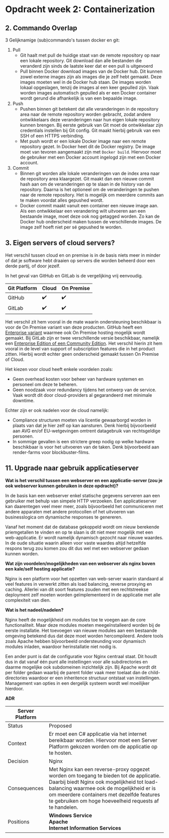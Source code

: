# Opdracht week 2: Containerization
## 2. Commando Overlap
3 Gelijknamige (sub)commando's tussen docker en git:

1. Pull
    - Git haalt met pull de huidige staat van de remote repository op naar een lokale repository. Git download dan alle bestanden die veranderd zijn sinds de laatste keer dat er een pull is uitgevoerd
    - Pull binnen Docker download images van de Docker hub. Dit kunnen zowel externe images zijn als images die je zelf hebt gemaakt. Deze images moeten wel in de Docker hub staan. De images worden lokaal opgeslagen, tenzij de images al een keer gepulled zijn. Vaak worden images automatisch gepulled als er een Docker container wordt gerund die afhankelijk is van een bepaalde image.
2. Push
   - Pushen binnen git betekent dat alle veranderingen in de repository area naar de remote repository worden gebracht, zodat andere ontwikkelaars deze veranderingen naar hun eigen lokale repository kunnen brengen. Bij eerste gebruik van Git moet de ontwikkelaar zijn credentials instellen bij Git config. Git maakt hierbij gebruik van een SSH of een HTTPS verbinding.
   - Met push wordt er een lokale Docker image naar een remote repository gezet. In Docker heet dit de Docker registry. De image moet van tevoren aangemaakt zijn met ```Docker build```. Hiervoor moet de gebruiker met een Docker account ingelogd zijn met een Docker account.
3. Commit
   - Binnen git worden alle lokale veranderingen van de index area naar de repository area klaargezet. Git maakt dan een nieuwe commit hash aan om de veranderingen op te slaan in de history van de repository. Daarna is het optioneel om de veranderingen te pushen naar de remote repository. Het is mogelijk om meerdere commits aan te maken voordat alles gepushed wordt.
   - Docker commit maakt vanuit een container een nieuwe image aan. Als een ontwikkelaar een verandering wilt uitvoeren aan een bestaande image, moet deze ook nog getagged worden. Zo kan de Docker hub onderscheid maken tussen de verschillende images. De image zelf hoeft niet per sé gepushed te worden.


## 3. Eigen servers of cloud servers?

Het verschil tussen cloud en on premise is in de basis niets meer in minder of dat je software hebt draaien op servers die worden beheerd door een derde partij, of door jezelf.

In het geval van GitHub en GitLab is de vergelijking vrij eenvoudig. 

| Git Platform | Cloud | On Premise |
|--------------|-------|------------|
| GitHub       | ✔️    | ✔️         |
| GitLab       | ✔️    | ✔️         |

Het verschil zit hem vooral in de mate waarin ondersteuning beschikbaar is voor de On Premise variant van deze producten. GitHub heeft een [Enterprise variant](https://resources.github.com/getting-started/enterprise/) waarmee ook On Premise hosting mogelijk wordt gemaakt. Bij GitLab zijn er twee verschillende versie beschikbaar, namelijk een [Enterprise Edition of een Community Edition](https://about.gitlab.com/install/ce-or-ee/). Het verschil hierin zit hem vooral in de level van support of subscription features die in het product zitten. Hierbij wordt echter geen onderscheid gemaakt tussen On Premise of Cloud.

Het kiezen voor cloud heeft enkele voordelen zoals:

- Geen overhead kosten voor beheer van hardware systemen en personeel om deze te beheren.
- Geen noodzaak voor redundancy tijdens het ontwerp van de service. Vaak wordt dit door cloud-providers al gegarandeerd met minimale downtime.

Echter zijn er ook nadelen voor de cloud namelijk:

- Compliance structuren moeten via licentie gewaarborgd worden in plaats van dat je hier zelf op kan aansturen. Denk hierbij bijvoorbeeld aan AVG en/of EU-wetgevingen omtrent datagebruik van rechtsgeldige personen.
- In sommige gevallen is een strictere greep nodig op welke hardware beschikbaar is voor het uitvoeren van de taken. Denk bijvoorbeeld aan render-farms voor blockbuster-films.

## 11. Upgrade naar gebruik applicatieserver

**Wat is het verschil tussen een webserver en een applicatie-server (zou je ook webserver kunnen gebruiken in deze opdracht)?**

In de basis kan een webserver enkel statische gegevens serveren aan een gebruiker met behulp van simpele HTTP verzoeken. Een applicatieserver kan daarentegen veel meer meer, zoals bijvoorbeeld het communiceren met andere apparaten met andere protocollen of het uitvoeren van businesslogica om dynamische responses te genereren.

Vanaf het moment dat de database gekoppeld wordt om nieuw berekende priemgetallen te vinden en op te slaan is dit niet meer mogelijk met een web-applicatie. Er wordt namelijk dynamisch gezocht naar nieuwe waardes.
In de oude situatie waarin alleen voor vaste waardes altijd hetzelfde respons terug zou komen zou dit dus wel met een webserver gedaan kunnen worden.

**Wat zijn voordelen/mogelijkheden van een webserver als nginx boven een kale/self hosting applicatie?**

Nginx is een platform voor het opzetten van web-server waarin standaard al veel features in verwerkt zitten als load balancing, reverse proxying en caching. 
Allerlei van dit soort features zouden met een rechtstreekse deployment zelf moeten worden geïmplementeerd in de applicatie met alle complexiteit van dien.

**Wat is het nadeel/nadelen?**

Nginx heeft de mogelijkheid om modules toe te voegen aan de core functionaliteit. Maar deze modules moeten meegeïnstalleerd worden bij de eerste installatie. Het toevoegen van nieuwe modules aan een bestaande omgeving betekend dus dat deze moet worden hercompileerd.
Andere tools zoals Apache hebben bijvoorbeeld ondersteunding voor dynamisch modules inladen, waardoor herinstallatie niet nodig is.

Een ander punt is dat de configuratie voor Nginx centraal staat. Dit houdt dus in dat vanaf één punt alle instellingen voor alle subdirectories en daarme mogelijke ook subdomeinen inzichtelijk zijn.
Bij Apache wordt dit per folder gedaan waarbij de parent folder vaak meer toelaat dan de child-directories waardoor er een inheritence structuur ontstaat van instellingen. Management van opties in een dergelijk systeem wordt wel moeilijker hierdoor.

**ADR**

| Server Platform |  |
|-----------------|--|
| Status          | Proposed |
| Context         | Er moet een C# applicatie via het internet bereikbaar worden. Hiervoor moet een Server Platform gekozen worden om de applicatie op te hosten. |
| Decision        | Nginx |
| Consequences    | Met Nginx kan een reverse-proxy opgezet worden om toegang te bieden tot de applicatie. Daarbij biedt Nginx ook mogelijkheid tot load-balancing waarmee ook de mogelijkheid er is om meerdere containers met dezelfde features te gebruiken om hoge hoeveelheid requests af te handelen. |
| Positions       | **Windows Service** <br/> **Apache** <br/> **Internet Information Services** |
